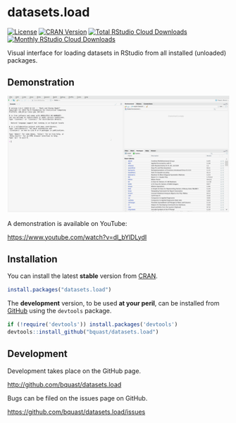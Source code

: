 datasets.load
========================
[![License](http://img.shields.io/badge/license-GPLv3-brightgreen.svg?style=flat)](http://www.gnu.org/licenses/gpl-3.0.html)
[![CRAN Version](http://www.r-pkg.org/badges/version/datasets.load)](https://cran.r-project.org/package=datasets.load)
[![Total RStudio Cloud Downloads](http://cranlogs.r-pkg.org/badges/grand-total/datasets.load?color=brightgreen)](https://cran.r-project.org/package=datasets.load)
[![Monthly RStudio Cloud Downloads](http://cranlogs.r-pkg.org/badges/datasets.load?color=brightgreen)](https://cran.r-project.org/package=datasets.load)

Visual interface for loading datasets in RStudio from all installed (unloaded) packages.

Demonstration
---------------
![datasets.load GUI demonstration](/man/figures/datasets.load.gif)

A demonstration is available on YouTube:

https://www.youtube.com/watch?v=dl_bYlDLydI


Installation
------------
You can install the latest **stable** version from [CRAN](https://cran.r-project.org/package=datasets.load).

```r
install.packages("datasets.load")
```

The **development** version, to be used **at your peril**, can be installed from [GitHub](http://github.com/bquast/datasets.load) using the `devtools` package.

```r
if (!require('devtools')) install.packages('devtools')
devtools::install_github("bquast/datasets.load")
```

Development
-------------
Development takes place on the GitHub page.

http://github.com/bquast/datasets.load

Bugs can be filed on the issues page on GitHub.

https://github.com/bquast/datasets.load/issues
